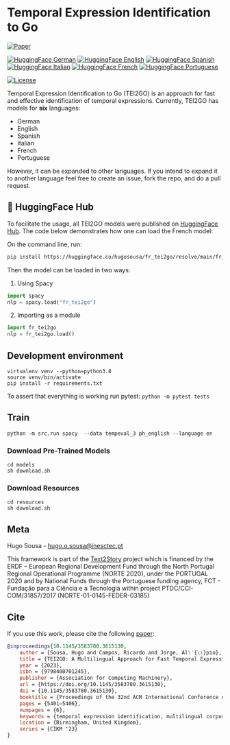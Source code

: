 # Temporal Expression Identification to Go

[![Paper](https://img.shields.io/badge/Paper-557C55)](https://dl.acm.org/doi/10.1145/3583780.3615130)

[![HuggingFace German](https://img.shields.io/badge/-German-informational)](https://huggingface.co/hugosousa/de_tei2go)
[![HuggingFace English](https://img.shields.io/badge/-English-informational)](https://huggingface.co/hugosousa/en_tei2go)
[![HuggingFace Spanish](https://img.shields.io/badge/-Spanish-informational)](https://huggingface.co/hugosousa/es_tei2go)
[![HuggingFace Italian](https://img.shields.io/badge/-Italian-informational)](https://huggingface.co/hugosousa/it_tei2go)
[![HuggingFace French](https://img.shields.io/badge/-French-informational)](https://huggingface.co/hugosousa/fr_tei2go)
[![HuggingFace Portuguese](https://img.shields.io/badge/-Portuguese-informational)](https://huggingface.co/hugosousa/pt_tei2go)

[![License](https://img.shields.io/badge/license-MIT-brightgreen)](LICENSE)

Temporal Expression Identification to Go (TEI2GO) is an approach for fast and effective identification of temporal
expressions.
Currently, TEI2GO has models for **six** languages:

- German
- English
- Spanish
- Italian
- French
- Portuguese

However, it can be expanded to other languages. If you intend to expand it to another language feel free to create an issue, fork the repo, and do a pull request.  

## 🤗 HuggingFace Hub

To facilitate the usage, all TEI2GO models were published on [HuggingFace Hub](https://huggingface.co/hugosousa). The code below demonstrates how one can load the French model:

On the command line, run:

```bash
pip install https://huggingface.co/hugosousa/fr_tei2go/resolve/main/fr_tei2go-any-py3-none-any.whl
```

Then the model can be loaded in two ways:

1. Using Spacy

```python
import spacy
nlp = spacy.load("fr_tei2go")
```

2. Importing as a module

``` python
import fr_tei2go
nlp = fr_tei2go.load()
```

## Development environment

```shell
virtualenv venv --python=python3.8
source venv/bin/activate
pip install -r requirements.txt
```

To assert that everything is working run pytest: `python -m pytest tests`

## Train

```shell
python -m src.run spacy  --data tempeval_3 ph_english --language en
```

### Download Pre-Trained Models

```shell
cd models
sh download.sh
```

### Download Resources

```shell
cd resources
sh download.sh
```

## Meta

Hugo Sousa - <hugo.o.sousa@inesctec.pt>

This framework is part of the [Text2Story](https://text2story.inesctec.pt/) project which is financed by the ERDF –
European Regional Development Fund through the North Portugal Regional Operational Programme (NORTE 2020), under the
PORTUGAL 2020 and by National Funds through the Portuguese funding agency, FCT - Fundação para a Ciência e a Tecnologia
within project PTDC/CCI-COM/31857/2017 (NORTE-01-0145-FEDER-03185)

## Cite

If you use this work, please cite the following [paper](https://dl.acm.org/doi/10.1145/3583780.3615130):

```bibtex
@inproceedings{10.1145/3583780.3615130,
    author = {Sousa, Hugo and Campos, Ricardo and Jorge, Al\'{\i}pio},
    title = {TEI2GO: A Multilingual Approach for Fast Temporal Expression Identification},
    year = {2023},
    isbn = {9798400701245},
    publisher = {Association for Computing Machinery},
    url = {https://doi.org/10.1145/3583780.3615130},
    doi = {10.1145/3583780.3615130},
    booktitle = {Proceedings of the 32nd ACM International Conference on Information and Knowledge Management},
    pages = {5401–5406},
    numpages = {6},
    keywords = {temporal expression identification, multilingual corpus, weak label},
    location = {Birmingham, United Kingdom},
    series = {CIKM '23}
}
```
